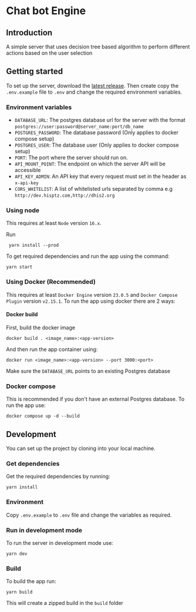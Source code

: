 # Chat bot Engine

## Introduction

A simple server that uses decision tree based algorithm to perform different actions based on the user selection

## Getting started

To set up the server, download the [latest release](https://github.com/hisptz/chatbot-server/releases). Then create copy
the `.env.example` file to `.env` and change the required environment variables.

### Environment variables

- `DATABASE_URL`: The postgres database url for the server with the
  format `postgres://user:password@server_name:port/db_name`
- `POSTGRES_PASSWORD`: The database password (Only applies to docker compose setup)
- `POSTGRES_USER`: The database user (Only applies to docker compose setup)
- `PORT`: The port where the server should run on.
- `API_MOUNT_POINT`: The endpoint on which the server API will be accessible
- `API_KEY_ADMIN`: An API key that every request must set in the header as `x-api-key`
- `CORS_WHITELIST`: A list of whitelisted urls separated by comma e.g `http://dev.hisptz.com,http://dhis2.org`

### Using node

This requires at least `Node` version `16.x`.

Run

```shell
 yarn install --prod
```

To get required dependencies and run the app using the command:

```shell
yarn start
```

### Using Docker (Recommended)

This requires at least `Docker Engine` version `23.0.5` and `Docker Compose Plugin` version `v2.15.1`.
To run the app using docker there are 2 ways:

#### Docker build

First, build the docker image

```shell
docker build . <image_name>:<app-version>
```

And then run the app container using:

```shell
docker run <image_name>:<app-version> --port 3000:<port>
```

Make sure the `DATABASE_URL` points to an existing Postgres database

### Docker compose

This is recommended if you don't have an external Postgres database. To run the app use:

```shell
docker compose up -d --build
```

## Development

You can set up the project by cloning into your local machine.

### Get dependencies

Get the required dependencies by running:

```shell
yarn install
```

### Environment

Copy `.env.example` to `.env` file and change the variables as required.

### Run in development mode

To run the server in development mode use:

```shell
yarn dev
```

### Build

To build the app run:

```shell
yarn build
```

This will create a zipped build in the `build` folder


